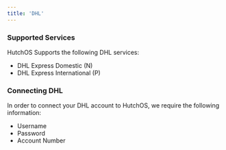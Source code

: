 ```yaml
---
title: 'DHL'
---
```


### Supported Services

HutchOS Supports the following DHL services:

- DHL Express Domestic (N)
- DHL Express International (P)

### Connecting DHL

In order to connect your DHL account to HutchOS, we require the following information:

- Username
- Password
- Account Number